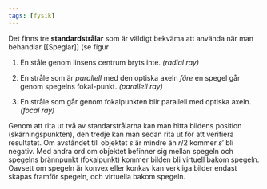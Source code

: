```yaml
---
tags: [fysik]
---
```

Det finns tre **standardstrålar** som är väldigt bekväma att använda när
man behandlar [[Speglar]] (se figur

1.  En ståle genom linsens centrum bryts inte. *(radial ray)*

2.  En stråle som är *parallell* med den optiska axeln *före* en spegel går genom spegelns fokal-punkt. *(parallell ray)*

3.  En stråle som går genom fokalpunkten blir parallell med optiska axeln. *(focal ray)*

Genom att rita ut två av standarstrålarna kan man hitta bildens position (skärningspunkten), den tredje kan man sedan rita ut för att verifiera resultatet. Om avståndet till objektet $s$ är mindre än $r/2$ kommer $s'$ bli negativ. Med andra ord om objektet befinner sig mellan spegeln och spegelns brännpunkt (fokalpunkt) kommer bilden bli virtuell bakom spegeln. Oavsett om spegeln är konvex eller konkav kan verkliga bilder endast skapas framför spegeln, och virtuella bakom spegeln.
